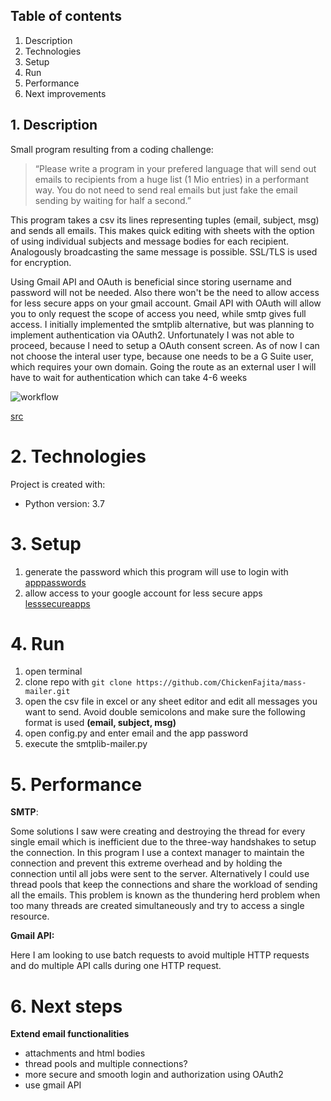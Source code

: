 ## Table of contents
1. Description
2. Technologies
3. Setup
4. Run
5. Performance
6. Next improvements

## 1. Description
Small program resulting from a coding challenge: 
> “Please write a program in your prefered language that will send out emails to recipients from a huge list (1 Mio entries) in a performant way. You do not need to send real emails but just fake the email sending by waiting for half a second.”

This program takes a csv its lines representing tuples (email, subject, msg) and sends all emails. This makes quick editing with sheets with the option of using individual subjects and message bodies for each recipient. Analogously broadcasting the same message is possible. SSL/TLS is used for encryption.

Using Gmail API and OAuth is beneficial since storing username and password will not be needed. Also there won't be the need to allow access for less secure apps on your gmail account. Gmail API with OAuth will allow you to only request the scope of access you need, while smtp gives full access.
I initially implemented the smtplib alternative, but was planning to implement authentication via OAuth2. Unfortunately I was not able to proceed, because I need to setup a OAuth consent screen.
As of now I can not choose the interal user type, because one needs to be a G Suite user, which requires your own domain. Going the route as an external user I will have to wait for authentication which can take 4-6 weeks

![workflow](https://miro.medium.com/max/1400/0*IsGZosgvxFHqNJYA.)

[src](https://miro.medium.com/max/1400/0*IsGZosgvxFHqNJYA.)

# 2. Technologies
Project is created with:
- Python version: 3.7

# 3. Setup
1. generate the password which this program will use to login with [apppasswords](https://myaccount.google.com/apppasswords)
2. allow access to your google account for less secure apps [lesssecureapps](https://myaccount.google.com/lessecureapps)

# 4. Run
1. open terminal
2. clone repo with `git clone https://github.com/ChickenFajita/mass-mailer.git`
3. open the csv file in excel or any sheet editor and edit all messages you want to send. Avoid double semicolons and make sure the following format is used **(email, subject, msg)**
4. open config.py and enter email and the app password
5. execute the smtplib-mailer.py

# 5. Performance

**SMTP**:

Some solutions I saw were creating and destroying the thread for every single email which is inefficient due to the three-way handshakes to setup the connection.
In this program I use a context manager to maintain the connection and prevent this extreme overhead and by holding the connection until all jobs were sent to the server.
Alternatively I could use thread pools that keep the connections and share the workload of sending all the emails. This problem is known as the thundering herd problem when too many threads are created simultaneously and try to access a single resource.

**Gmail API:**

Here I am looking to use batch requests to avoid multiple HTTP requests and do multiple API calls during one HTTP request.

# 6. Next steps

**Extend email functionalities**
- attachments and html bodies
- thread pools and multiple connections?
- more secure and smooth login and authorization using OAuth2
- use gmail API
